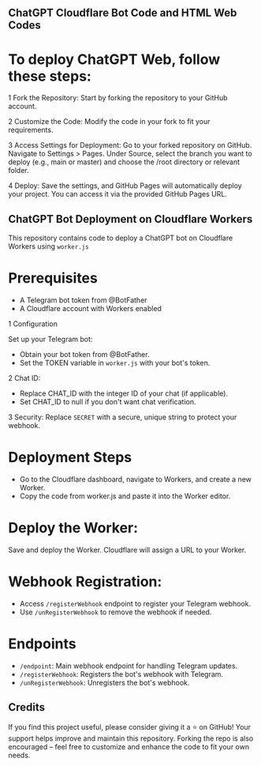 ## ChatGPT Cloudflare Bot Code and HTML Web Codes 

# To deploy ChatGPT Web, follow these steps:

1 Fork the Repository: Start by forking the repository to your GitHub account.

2 Customize the Code: Modify the code in your fork to fit your requirements. 

3 Access Settings for Deployment:
  Go to your forked repository on GitHub.
  Navigate to Settings > Pages.
  Under Source, select the branch you want to deploy (e.g., main or master) and choose the /root directory or relevant folder.

4 Deploy: Save the settings, and GitHub Pages will automatically deploy your project. You can access it via the provided GitHub Pages URL.


## ChatGPT Bot Deployment on Cloudflare Workers

This repository contains code to deploy a ChatGPT bot on Cloudflare Workers using `worker.js`

# Prerequisites
- A Telegram bot token from @BotFather
- A Cloudflare account with Workers enabled

1 Configuration

Set up your Telegram bot:
- Obtain your bot token from @BotFather.
- Set the TOKEN variable in `worker.js` with your bot's token.

2 Chat ID:
- Replace CHAT_ID with the integer ID of your chat (if applicable).
- Set CHAT_ID to null if you don't want chat verification.

3 Security:
Replace `SECRET` with a secure, unique string to protect your webhook.

# Deployment Steps

- Go to the Cloudflare dashboard, navigate to Workers, and create a new Worker.
- Copy the code from worker.js and paste it into the Worker editor.

# Deploy the Worker:

 Save and deploy the Worker. Cloudflare will assign a URL to your Worker.

# Webhook Registration:

 - Access `/registerWebhook` endpoint to register your Telegram webhook.
 - Use `/unRegisterWebhook` to remove the webhook if needed.

# Endpoints

- `/endpoint`: Main webhook endpoint for handling Telegram updates.
- `/registerWebhook`: Registers the bot's webhook with Telegram.
- `/unRegisterWebhook`: Unregisters the bot's webhook.

## Credits

If you find this project useful, please consider giving it a ⭐ on GitHub! Your support helps improve and maintain this repository. Forking the repo is also encouraged – feel free to customize and enhance the code to fit your own needs.



